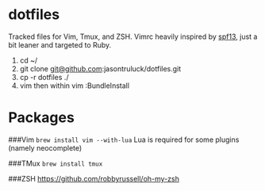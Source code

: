 dotfiles
========

Tracked files for Vim, Tmux, and ZSH. Vimrc heavily inspired by [spf13](https://github.com/spf13/spf13-vim), just a bit leaner and targeted to Ruby.

1. cd ~/
2. git clone git@github.com:jasontruluck/dotfiles.git
3. cp -r dotfiles ./
4. vim then within vim :BundleInstall

Packages
========
###Vim
`brew install vim --with-lua` Lua is required for some plugins (namely neocomplete)

###TMux
`brew install tmux`

###ZSH
https://github.com/robbyrussell/oh-my-zsh
